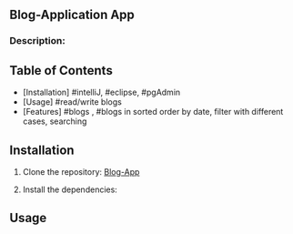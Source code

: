 ## Blog-Application App


### Description:



## Table of Contents

- [Installation] #intelliJ, #eclipse, #pgAdmin
- [Usage] #read/write blogs
- [Features] #blogs , #blogs in sorted order by date, filter with different cases, searching

## Installation

1. Clone the repository: [Blog-App](#)

2. Install the dependencies:

## Usage




